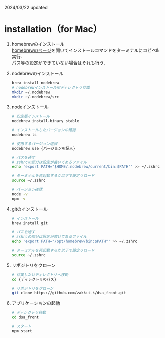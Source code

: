 2024/03/22 updated
# installation（for Mac）
1. homebrewのインストール  
   [homebrewのページ](https://brew.sh/ja/)を開いてインストールコマンドをターミナルにコピペ&実行．  
   パス等の設定ができていない場合はそれも行う．

2. nodebrewのインストール
   ```sh
   brew install nodebrew  
   # nodebrewインストール用ディレクトリ作成
   mkdir ~/.nodebrew
   mkdir ~/.nodebrew/src
   ```
3. nodeインストール
   ```sh
   # 安定版インストール
   nodebrew install-binary stable

   # インストールしたバージョンの確認
   nodebrew ls

   # 使用するバージョン選択
   nodebrew use {バージョンを記入}

   # パスを通す
   # zshrcの部分は設定が書いてあるファイル
   echo 'export PATH="$HOME/.nodebrew/current/bin:$PATH"' >> ~/.zshrc

   # ターミナルを再起動するか以下で設定リロード
   source ~/.zshrc

   # バージョン確認
   node -v
   npm -v
   ```
4. gitのインストール
   ```sh
   # インストール
   brew install git

   # パスを通す
   # zshrcの部分は設定が書いてあるファイル
   echo 'export PATH="/opt/homebrew/bin:$PATH"' >> ~/.zshrc

   # ターミナルを再起動するか以下で設定リロード
   source ~/.zshrc
   ```
5. リポジトリをクローン
   ```sh
   # 作業したいディレクトリへ移動
   cd {ディレクトリのパス}

   # リポジトリをクローン
   git clone https://github.com/zakkii-k/dsa_front.git
   ```

6. アプリケーションの起動
   ```sh
   # ディレクトリ移動
   cd dsa_front

   # スタート
   npm start
   ```
